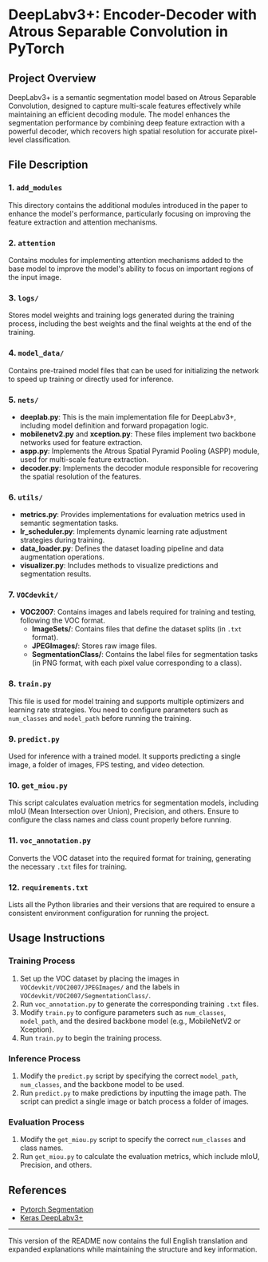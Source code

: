 # DeepLabv3+: Encoder-Decoder with Atrous Separable Convolution in PyTorch

## Project Overview
DeepLabv3+ is a semantic segmentation model based on Atrous Separable Convolution, designed to capture multi-scale features effectively while maintaining an efficient decoding module. The model enhances the segmentation performance by combining deep feature extraction with a powerful decoder, which recovers high spatial resolution for accurate pixel-level classification.

## File Description
### 1. `add_modules`
This directory contains the additional modules introduced in the paper to enhance the model's performance, particularly focusing on improving the feature extraction and attention mechanisms.

### 2. `attention`
Contains modules for implementing attention mechanisms added to the base model to improve the model's ability to focus on important regions of the input image.

### 3. `logs/`
Stores model weights and training logs generated during the training process, including the best weights and the final weights at the end of the training.

### 4. `model_data/`
Contains pre-trained model files that can be used for initializing the network to speed up training or directly used for inference.

### 5. `nets/`
- **deeplab.py**: This is the main implementation file for DeepLabv3+, including model definition and forward propagation logic.
- **mobilenetv2.py** and **xception.py**: These files implement two backbone networks used for feature extraction.
- **aspp.py**: Implements the Atrous Spatial Pyramid Pooling (ASPP) module, used for multi-scale feature extraction.
- **decoder.py**: Implements the decoder module responsible for recovering the spatial resolution of the features.

### 6. `utils/`
- **metrics.py**: Provides implementations for evaluation metrics used in semantic segmentation tasks.
- **lr_scheduler.py**: Implements dynamic learning rate adjustment strategies during training.
- **data_loader.py**: Defines the dataset loading pipeline and data augmentation operations.
- **visualizer.py**: Includes methods to visualize predictions and segmentation results.

### 7. `VOCdevkit/`
- **VOC2007**: Contains images and labels required for training and testing, following the VOC format.
  - **ImageSets/**: Contains files that define the dataset splits (in `.txt` format).
  - **JPEGImages/**: Stores raw image files.
  - **SegmentationClass/**: Contains the label files for segmentation tasks (in PNG format, with each pixel value corresponding to a class).

### 8. `train.py`
This file is used for model training and supports multiple optimizers and learning rate strategies. You need to configure parameters such as `num_classes` and `model_path` before running the training.

### 9. `predict.py`
Used for inference with a trained model. It supports predicting a single image, a folder of images, FPS testing, and video detection.

### 10. `get_miou.py`
This script calculates evaluation metrics for segmentation models, including mIoU (Mean Intersection over Union), Precision, and others. Ensure to configure the class names and class count properly before running.

### 11. `voc_annotation.py`
Converts the VOC dataset into the required format for training, generating the necessary `.txt` files for training.

### 12. `requirements.txt`
Lists all the Python libraries and their versions that are required to ensure a consistent environment configuration for running the project.

## Usage Instructions

### Training Process
1. Set up the VOC dataset by placing the images in `VOCdevkit/VOC2007/JPEGImages/` and the labels in `VOCdevkit/VOC2007/SegmentationClass/`.
2. Run `voc_annotation.py` to generate the corresponding training `.txt` files.
3. Modify `train.py` to configure parameters such as `num_classes`, `model_path`, and the desired backbone model (e.g., MobileNetV2 or Xception).
4. Run `train.py` to begin the training process.

### Inference Process
1. Modify the `predict.py` script by specifying the correct `model_path`, `num_classes`, and the backbone model to be used.
2. Run `predict.py` to make predictions by inputting the image path. The script can predict a single image or batch process a folder of images.

### Evaluation Process
1. Modify the `get_miou.py` script to specify the correct `num_classes` and class names.
2. Run `get_miou.py` to calculate the evaluation metrics, which include mIoU, Precision, and others.

## References
- [Pytorch Segmentation](https://github.com/ggyyzm/pytorch_segmentation)
- [Keras DeepLabv3+](https://github.com/bonlime/keras-deeplab-v3-plus)

---

This version of the README now contains the full English translation and expanded explanations while maintaining the structure and key information.
